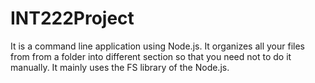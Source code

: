 # INT222Project

It is a command line application using Node.js. 
It organizes all your files from from a folder into different section  so that you need not to do it manually.
It mainly uses the FS library of the Node.js.
